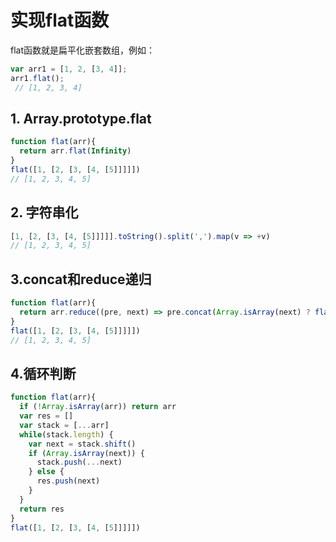 # 实现flat函数
flat函数就是扁平化嵌套数组，例如：
```javascript
var arr1 = [1, 2, [3, 4]];
arr1.flat(); 
 // [1, 2, 3, 4]
```

## 1. Array.prototype.flat
```javascript
function flat(arr){
  return arr.flat(Infinity)
}
flat([1, [2, [3, [4, [5]]]]])
// [1, 2, 3, 4, 5]
```
## 2. 字符串化
```javascript
[1, [2, [3, [4, [5]]]]].toString().split(',').map(v => +v) 
// [1, 2, 3, 4, 5]
```

## 3.concat和reduce递归
```javascript
function flat(arr){
  return arr.reduce((pre, next) => pre.concat(Array.isArray(next) ? flat(next) : [next]), [])
}
flat([1, [2, [3, [4, [5]]]]]) 
// [1, 2, 3, 4, 5]
```

## 4.循环判断
```javascript
function flat(arr){
  if (!Array.isArray(arr)) return arr
  var res = []
  var stack = [...arr]
  while(stack.length) {
    var next = stack.shift()
    if (Array.isArray(next)) {
      stack.push(...next)
    } else {
      res.push(next)
    }
  }
  return res
}
flat([1, [2, [3, [4, [5]]]]])
```
